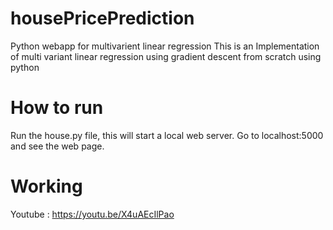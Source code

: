 # housePricePrediction

Python webapp for multivarient linear regression
This is an Implementation of multi variant linear regression using gradient descent from scratch using python

# How to run

Run the house.py file, this will start a local web server. 
Go to localhost:5000 and see the web page.

# Working

Youtube : https://youtu.be/X4uAEcIlPao

